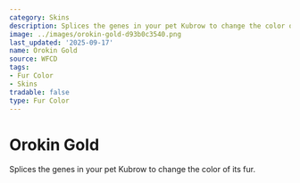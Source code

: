 ```yaml
---
category: Skins
description: Splices the genes in your pet Kubrow to change the color of its fur.
image: ../images/orokin-gold-d93b0c3540.png
last_updated: '2025-09-17'
name: Orokin Gold
source: WFCD
tags:
- Fur Color
- Skins
tradable: false
type: Fur Color
---
```


# Orokin Gold

Splices the genes in your pet Kubrow to change the color of its fur.

